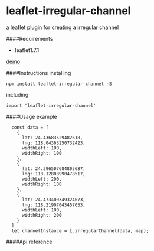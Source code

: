 # leaflet-irregular-channel

a leaflet plugin for creating a irregular channel

####Requirements
* leaflet1.7.1

[demo](http://www.baidu.com) 

####Instructions
installing
````
npm install leaflet-irregular-channel -S
````
including
````
import 'leaflet-irregular-channel'
````
####Usage example
````
  const data = [
    {
      lat: 24.43683529482618, 
      lng: 118.04363250732423,
      widthLeft: 100,
      widthRight: 100
    },
    {
      lat: 24.396507684805687, 
      lng: 118.12808990478517,
      widthLeft: 200,
      widthRight: 100
    },
    {
      lat: 24.473400349324073,
      lng: 118.21907043457033,
      widthLeft: 100,
      widthRight: 200
    } 
  ]
  let channelInstance = L.irregularChannel(data, map);
````
####Api reference